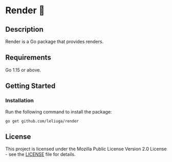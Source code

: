 # Render 👋

## Description

Render is a Go package that provides renders.

## Requirements

Go 1.15 or above.

## Getting Started


### Installation

Run the following command to install the package:

```
go get github.com/leliuga/render
```

## License

This project is licensed under the Mozilla Public License Version 2.0 License - see the [LICENSE](LICENSE) file for details.
